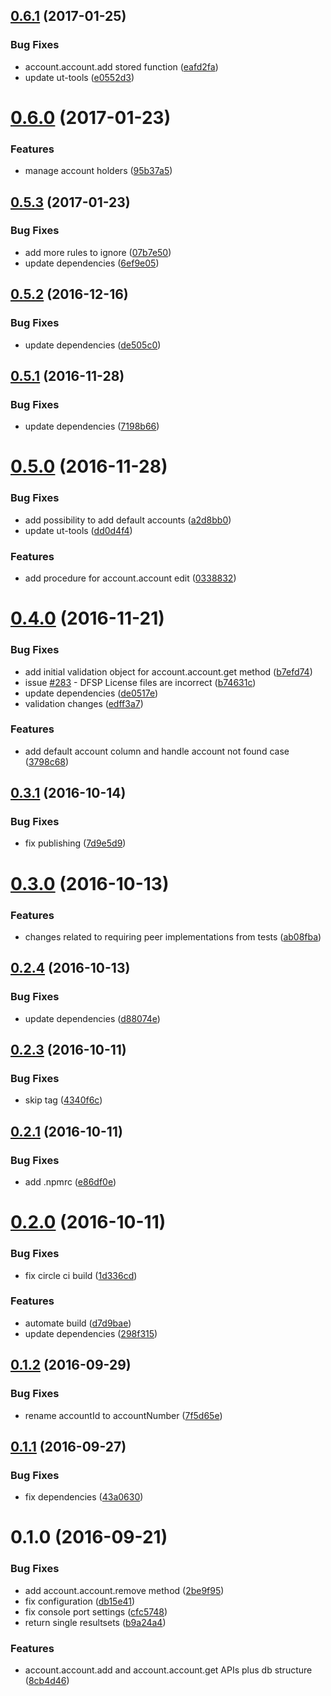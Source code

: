<a name="0.6.1"></a>
## [0.6.1](https://github.com/softwaregroup-bg/@leveloneproject/dfsp-account/compare/v0.6.0...v0.6.1) (2017-01-25)


### Bug Fixes

* account.account.add stored function ([eafd2fa](https://github.com/softwaregroup-bg/@leveloneproject/dfsp-account/commit/eafd2fa))
* update ut-tools ([e0552d3](https://github.com/softwaregroup-bg/@leveloneproject/dfsp-account/commit/e0552d3))



<a name="0.6.0"></a>
# [0.6.0](https://github.com/softwaregroup-bg/@leveloneproject/dfsp-account/compare/v0.5.3...v0.6.0) (2017-01-23)


### Features

* manage account holders ([95b37a5](https://github.com/softwaregroup-bg/@leveloneproject/dfsp-account/commit/95b37a5))



<a name="0.5.3"></a>
## [0.5.3](https://github.com/softwaregroup-bg/@leveloneproject/dfsp-account/compare/v0.5.2...v0.5.3) (2017-01-23)


### Bug Fixes

* add more rules to ignore ([07b7e50](https://github.com/softwaregroup-bg/@leveloneproject/dfsp-account/commit/07b7e50))
* update dependencies ([6ef9e05](https://github.com/softwaregroup-bg/@leveloneproject/dfsp-account/commit/6ef9e05))



<a name="0.5.2"></a>
## [0.5.2](https://github.com/softwaregroup-bg/@leveloneproject/dfsp-account/compare/v0.5.1...v0.5.2) (2016-12-16)


### Bug Fixes

* update dependencies ([de505c0](https://github.com/softwaregroup-bg/@leveloneproject/dfsp-account/commit/de505c0))



<a name="0.5.1"></a>
## [0.5.1](https://github.com/softwaregroup-bg/@leveloneproject/dfsp-account/compare/v0.5.0...v0.5.1) (2016-11-28)


### Bug Fixes

* update dependencies ([7198b66](https://github.com/softwaregroup-bg/@leveloneproject/dfsp-account/commit/7198b66))



<a name="0.5.0"></a>
# [0.5.0](https://github.com/softwaregroup-bg/@leveloneproject/dfsp-account/compare/v0.4.0...v0.5.0) (2016-11-28)


### Bug Fixes

* add possibility to add default accounts ([a2d8bb0](https://github.com/softwaregroup-bg/@leveloneproject/dfsp-account/commit/a2d8bb0))
* update ut-tools ([dd0d4f4](https://github.com/softwaregroup-bg/@leveloneproject/dfsp-account/commit/dd0d4f4))


### Features

* add procedure for account.account edit ([0338832](https://github.com/softwaregroup-bg/@leveloneproject/dfsp-account/commit/0338832))



<a name="0.4.0"></a>
# [0.4.0](https://github.com/softwaregroup-bg/@leveloneproject/dfsp-account/compare/v0.3.1...v0.4.0) (2016-11-21)


### Bug Fixes

* add initial validation object for account.account.get method ([b7efd74](https://github.com/softwaregroup-bg/@leveloneproject/dfsp-account/commit/b7efd74))
* issue [#283](https://github.com/LevelOneProject/dfsp-account/issues/283) - DFSP License files are incorrect ([b74631c](https://github.com/softwaregroup-bg/@leveloneproject/dfsp-account/commit/b74631c))
* update dependencies ([de0517e](https://github.com/softwaregroup-bg/@leveloneproject/dfsp-account/commit/de0517e))
* validation changes ([edff3a7](https://github.com/softwaregroup-bg/@leveloneproject/dfsp-account/commit/edff3a7))


### Features

* add default account column and handle account not found case ([3798c68](https://github.com/softwaregroup-bg/@leveloneproject/dfsp-account/commit/3798c68))



<a name="0.3.1"></a>
## [0.3.1](https://github.com/softwaregroup-bg/@leveloneproject/dfsp-account/compare/v0.3.0...v0.3.1) (2016-10-14)


### Bug Fixes

* fix publishing ([7d9e5d9](https://github.com/softwaregroup-bg/@leveloneproject/dfsp-account/commit/7d9e5d9))



<a name="0.3.0"></a>
# [0.3.0](https://github.com/softwaregroup-bg/@leveloneproject/dfsp-account/compare/v0.2.4...v0.3.0) (2016-10-13)


### Features

* changes related to requiring peer implementations from tests ([ab08fba](https://github.com/softwaregroup-bg/@leveloneproject/dfsp-account/commit/ab08fba))



<a name="0.2.4"></a>
## [0.2.4](https://github.com/softwaregroup-bg/@leveloneproject/dfsp-account/compare/v0.2.3...v0.2.4) (2016-10-13)


### Bug Fixes

* update dependencies ([d88074e](https://github.com/softwaregroup-bg/@leveloneproject/dfsp-account/commit/d88074e))



<a name="0.2.3"></a>
## [0.2.3](https://github.com/softwaregroup-bg/@leveloneproject/dfsp-account/compare/v0.2.1...v0.2.3) (2016-10-11)


### Bug Fixes

* skip tag ([4340f6c](https://github.com/softwaregroup-bg/@leveloneproject/dfsp-account/commit/4340f6c))



<a name="0.2.1"></a>
## [0.2.1](https://github.com/softwaregroup-bg/@leveloneproject/dfsp-account/compare/v0.2.0...v0.2.1) (2016-10-11)


### Bug Fixes

* add .npmrc ([e86df0e](https://github.com/softwaregroup-bg/@leveloneproject/dfsp-account/commit/e86df0e))



<a name="0.2.0"></a>
# [0.2.0](https://github.com/softwaregroup-bg/@leveloneproject/dfsp-account/compare/v0.1.2...v0.2.0) (2016-10-11)


### Bug Fixes

* fix circle ci build ([1d336cd](https://github.com/softwaregroup-bg/@leveloneproject/dfsp-account/commit/1d336cd))


### Features

* automate build ([d7d9bae](https://github.com/softwaregroup-bg/@leveloneproject/dfsp-account/commit/d7d9bae))
* update dependencies ([298f315](https://github.com/softwaregroup-bg/@leveloneproject/dfsp-account/commit/298f315))



<a name="0.1.2"></a>
## [0.1.2](https://github.com/softwaregroup-bg/@leveloneproject/dfsp-account/compare/v0.1.1...v0.1.2) (2016-09-29)


### Bug Fixes

* rename accountId to accountNumber ([7f5d65e](https://github.com/softwaregroup-bg/@leveloneproject/dfsp-account/commit/7f5d65e))



<a name="0.1.1"></a>
## [0.1.1](https://github.com/softwaregroup-bg/@leveloneproject/dfsp-account/compare/v0.1.0...v0.1.1) (2016-09-27)


### Bug Fixes

* fix dependencies ([43a0630](https://github.com/softwaregroup-bg/@leveloneproject/dfsp-account/commit/43a0630))



<a name="0.1.0"></a>
# 0.1.0 (2016-09-21)


### Bug Fixes

* add account.account.remove method ([2be9f95](https://github.com/softwaregroup-bg/@leveloneproject/dfsp-account/commit/2be9f95))
* fix configuration ([db15e41](https://github.com/softwaregroup-bg/@leveloneproject/dfsp-account/commit/db15e41))
* fix console port settings ([cfc5748](https://github.com/softwaregroup-bg/@leveloneproject/dfsp-account/commit/cfc5748))
* return single resultsets ([b9a24a4](https://github.com/softwaregroup-bg/@leveloneproject/dfsp-account/commit/b9a24a4))


### Features

* account.account.add and account.account.get APIs plus db structure ([8cb4d46](https://github.com/softwaregroup-bg/@leveloneproject/dfsp-account/commit/8cb4d46))



